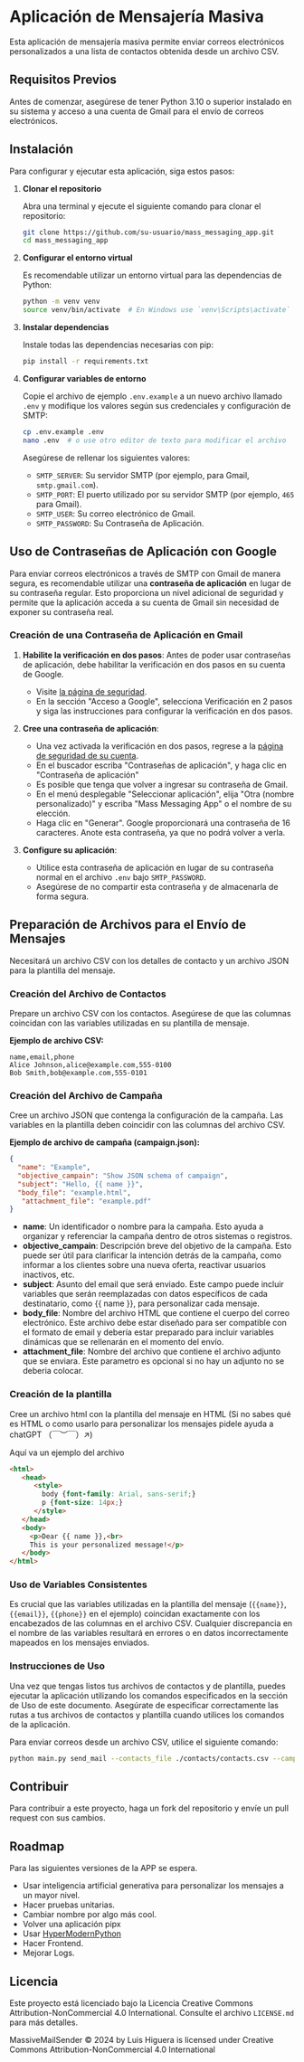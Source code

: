 # Aplicación de Mensajería Masiva

Esta aplicación de mensajería masiva permite enviar correos electrónicos personalizados a una lista de contactos obtenida desde un archivo CSV.

## Requisitos Previos

Antes de comenzar, asegúrese de tener Python 3.10 o superior instalado en su sistema y acceso a una cuenta de Gmail para el envío de correos electrónicos.

## Instalación

Para configurar y ejecutar esta aplicación, siga estos pasos:

1. **Clonar el repositorio**

   Abra una terminal y ejecute el siguiente comando para clonar el repositorio:

   ```bash
   git clone https://github.com/su-usuario/mass_messaging_app.git
   cd mass_messaging_app
   ```

2. **Configurar el entorno virtual**

   Es recomendable utilizar un entorno virtual para las dependencias de Python:

   ```bash
   python -m venv venv
   source venv/bin/activate  # En Windows use `venv\Scripts\activate`
   ```

3. **Instalar dependencias**

   Instale todas las dependencias necesarias con pip:

   ```bash
   pip install -r requirements.txt
   ```

4. **Configurar variables de entorno**

   Copie el archivo de ejemplo `.env.example` a un nuevo archivo llamado `.env` y modifique los valores según sus credenciales y configuración de SMTP:

   ```bash
   cp .env.example .env
   nano .env  # o use otro editor de texto para modificar el archivo
   ```

   Asegúrese de rellenar los siguientes valores:

   - `SMTP_SERVER`: Su servidor SMTP (por ejemplo, para Gmail, `smtp.gmail.com`).
   - `SMTP_PORT`: El puerto utilizado por su servidor SMTP (por ejemplo, `465` para Gmail).
   - `SMTP_USER`: Su correo electrónico de Gmail.
   - `SMTP_PASSWORD`: Su Contraseña de Aplicación.

## Uso de Contraseñas de Aplicación con Google

Para enviar correos electrónicos a través de SMTP con Gmail de manera segura, es recomendable utilizar una **contraseña de aplicación** en lugar de su contraseña regular. Esto proporciona un nivel adicional de seguridad y permite que la aplicación acceda a su cuenta de Gmail sin necesidad de exponer su contraseña real.

### Creación de una Contraseña de Aplicación en Gmail

1. **Habilite la verificación en dos pasos**: Antes de poder usar contraseñas de aplicación, debe habilitar la verificación en dos pasos en su cuenta de Google.

   - Visite [la página de seguridad](https://myaccount.google.com/security).
   - En la sección "Acceso a Google", selecciona Verificación en 2 pasos y siga las instrucciones para configurar la verificación en dos pasos.

2. **Cree una contraseña de aplicación**:

   - Una vez activada la verificación en dos pasos, regrese a la [página de seguridad de su cuenta](https://myaccount.google.com/security).
   - En el buscador escriba "Contraseñas de aplicación", y haga clic en "Contraseña de aplicación"
   - Es posible que tenga que volver a ingresar su contraseña de Gmail.
   - En el menú desplegable "Seleccionar aplicación", elija "Otra (nombre personalizado)" y escriba "Mass Messaging App" o el nombre de su elección.
   - Haga clic en "Generar". Google proporcionará una contraseña de 16 caracteres. Anote esta contraseña, ya que no podrá volver a verla.

3. **Configure su aplicación**:

   - Utilice esta contraseña de aplicación en lugar de su contraseña normal en el archivo `.env` bajo `SMTP_PASSWORD`.
   - Asegúrese de no compartir esta contraseña y de almacenarla de forma segura.

## Preparación de Archivos para el Envío de Mensajes

Necesitará un archivo CSV con los detalles de contacto y un archivo JSON para la plantilla del mensaje.

### Creación del Archivo de Contactos

Prepare un archivo CSV con los contactos. Asegúrese de que las columnas coincidan con las variables utilizadas en su plantilla de mensaje.

**Ejemplo de archivo CSV:**

```plaintext
name,email,phone
Alice Johnson,alice@example.com,555-0100
Bob Smith,bob@example.com,555-0101
```

### Creación del Archivo de Campaña

Cree un archivo JSON que contenga la configuración de la campaña. Las variables en la plantilla deben coincidir con las columnas del archivo CSV.

**Ejemplo de archivo de campaña (campaign.json):**

```json
{
  "name": "Example",
  "objective_campain": "Show JSON schema of campaign",
  "subject": "Hello, {{ name }}",
  "body_file": "example.html",
   "attachment_file": "example.pdf"
}
```

* **name**: Un identificador o nombre para la campaña. Esto ayuda a organizar y referenciar la campaña dentro de otros sistemas o registros.
* **objective_campain**: Descripción breve del objetivo de la campaña. Esto puede ser útil para clarificar la intención detrás de la campaña, como informar a los clientes sobre una nueva oferta, reactivar usuarios inactivos, etc.
* **subject**: Asunto del email que será enviado. Este campo puede incluir variables que serán reemplazadas con datos específicos de cada destinatario, como {{ name }}, para personalizar cada mensaje.
* **body_file**: Nombre del archivo HTML que contiene el cuerpo del correo electrónico. Este archivo debe estar diseñado para ser compatible con el formato de email y debería estar preparado para incluir variables dinámicas que se rellenarán en el momento del envío.
* **attachment_file**: Nombre del archivo que contiene el archivo adjunto que se enviara. Este parametro es opcional si no hay un adjunto no se deberia colocar.

### Creación de la plantilla
Cree un archivo html con la plantilla del mensaje en HTML (Si no sabes qué es HTML o como usarlo para personalizar los mensajes pidele ayuda a chatGPT （￣︶￣）↗)

Aquí va un ejemplo del archivo
```html
<html>
   <head>
      <style>
        body {font-family: Arial, sans-serif;}
        p {font-size: 14px;}
      </style>
   </head>
   <body>
     <p>Dear {{ name }},<br>
     This is your personalized message!</p>
   </body>
</html>

```


### Uso de Variables Consistentes

Es crucial que las variables utilizadas en la plantilla del mensaje (`{{name}}`, `{{email}}`, `{{phone}}` en el ejemplo) coincidan exactamente con los encabezados de las columnas en el archivo CSV. Cualquier discrepancia en el nombre de las variables resultará en errores o en datos incorrectamente mapeados en los mensajes enviados.

### Instrucciones de Uso

Una vez que tengas listos tus archivos de contactos y de plantilla, puedes ejecutar la aplicación utilizando los comandos especificados en la sección de Uso de este documento. Asegúrate de especificar correctamente las rutas a tus archivos de contactos y plantilla cuando utilices los comandos de la aplicación.

Para enviar correos desde un archivo CSV, utilice el siguiente comando:

```bash
python main.py send_mail --contacts_file ./contacts/contacts.csv --campaign ./ruta/a/campaign.json
```

## Contribuir

Para contribuir a este proyecto, haga un fork del repositorio y envíe un pull request con sus cambios.

## Roadmap
Para las siguientes versiones de la APP se espera.
* Usar inteligencia artificial generativa para personalizar los mensajes a un mayor nivel.
* Hacer pruebas unitarias.
* Cambiar nombre por algo más cool.
* Volver una aplicación pipx
* Usar [HyperModernPython](https://medium.com/@cjolowicz/hypermodern-python-d44485d9d769)
* Hacer Frontend.
* Mejorar Logs.

## Licencia

Este proyecto está licenciado bajo la Licencia Creative Commons Attribution-NonCommercial 4.0 International. Consulte el archivo `LICENSE.md` para más detalles.

MassiveMailSender © 2024 by Luis Higuera is licensed under Creative Commons Attribution-NonCommercial 4.0 International

